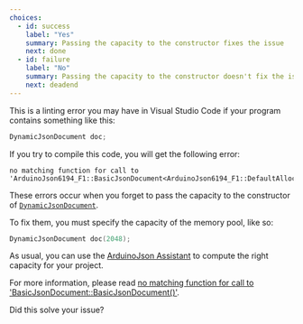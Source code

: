 ```yaml
---
choices:
  - id: success
    label: "Yes"
    summary: Passing the capacity to the constructor fixes the issue
    next: done
  - id: failure
    label: "No"
    summary: Passing the capacity to the constructor doesn't fix the issue
    next: deadend
---
```


This is a linting error you may have in Visual Studio Code if your program contains something like this:

```c++
DynamicJsonDocument doc;
```

If you try to compile this code, you will get the following error:

```text
no matching function for call to 'ArduinoJson6194_F1::BasicJsonDocument<ArduinoJson6194_F1::DefaultAllocator>::BasicJsonDocument()'
```

These errors occur when you forget to pass the capacity to the constructor of [`DynamicJsonDocument`](/v6/api/dynamicjsondocument/).

To fix them, you must specify the capacity of the memory pool, like so:

```c++
DynamicJsonDocument doc(2048);
```

As usual, you can use the [ArduinoJson Assistant](/v6/assistant/) to compute the right capacity for your project.

For more information, please read [no matching function for call to 'BasicJsonDocument::BasicJsonDocument()'](/v6/error/no-matching-function-for-call-to-basicjsondocument-basicjsondocument/).

Did this solve your issue?
